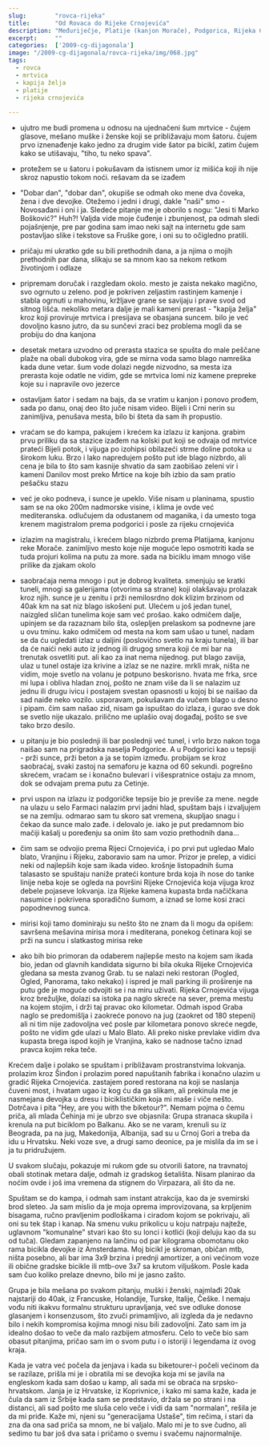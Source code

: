 ```yaml
---
slug:        "rovca-rijeka"
title:       "Od Rovaca do Rijeke Crnojevića"
description: "Međuriječje, Platije (kanjon Morače), Podgorica, Rijeka Crnojevića"
excerpt:     "" 
categories:  ['2009-cg-dijagonala']
image: "/2009-cg-dijagonala/rovca-rijeka/img/068.jpg"
tags:
  - rovca
  - mrtvica
  - kapija želja
  - platije
  - rijeka crnojevića
    
---
```



- ujutro me budi promena u odnosu na ujednačeni šum mrtvice - čujem glasove, mešano muške i ženske koji se približavaju 
mom šatoru. čujem prvo iznenađenje kako jedno za drugim vide šator pa bicikl, zatim čujem kako se utišavaju, "tiho, tu neko spava".

- protežem se u šatoru i pokušavam da istisnem umor iz mišića koji ih nije skroz napustio tokom noći. rešavam da se izađem

- "Dobar dan", "dobar dan", okupiše se odmah oko mene dva čoveka, žena i dve devojke. Otežemo i jedni i drugi, dakle "naši" 
smo - Novosađani i oni i ja. Sledeće pitanje me je oborilo s nogu: "Jesi ti Marko Bošković?" Huh?! Valjda vide moje čuđenje
i zbunjenost, pa odmah sledi pojašnjenje, pre par godina sam imao neki sajt na internetu gde sam postavljao slike i 
tekstove sa Fruške gore, i oni su to očigledno pratili.

- pričaju mi ukratko gde su bili prethodnih dana, a ja njima o mojih prethodnih par dana, slikaju se sa mnom kao sa nekom
retkom životinjom i odlaze

- pripremam doručak i razgledam okolo. mesto je zaista nekako magično, svo ogrnuto u zeleno. pod je pokriven zeljastim rastinjem
kamenje i stabla ogrnuti u mahovinu, kržljave grane se savijaju i prave svod od sitnog lišća. nekoliko metara dalje je mali kameni 
prerast - "kapija želja" kroz koji proviruje mrtvica i presijava se obasjana suncem. bilo je već dovoljno kasno jutro, da
su sunčevi zraci bez problema mogli da se probiju do dna kanjona

- desetak metara uzvodno od prerasta stazica se spušta do male peščane plaže na obali dubokog vira, gde se mirna voda samo
blago namreška kada dune vetar. šum vode dolazi negde nizvodno, sa mesta iza prerasta koje odatle ne vidim, gde se mrtvica
lomi niz kamene prepreke koje su i napravile ovo jezerce

- ostavljam šator i sedam na bajs, da se vratim u kanjon i ponovo prođem, sada po danu, onaj deo što juče nisam video. Bijeli
i Crni nerin su zanimljiva, penušava mesta, bilo bi šteta da sam ih propustio. 

- vraćam se do kampa, pakujem i krećem ka izlazu iz kanjona. grabim prvu priliku da sa stazice izađem na kolski put koji se odvaja od
mrtvice prateći Bijeli potok, i vijuga po izohipsi obilazeći strme doline potoka u širokom luku. Brzo i lako napredujem pošto 
put ide blago nizbrdo, ali cena je bila to što sam kasnije shvatio da sam zaobišao zeleni vir i kameni Danilov most preko 
Mrtice na koje bih izbio da sam pratio pešačku stazu

- već je oko podneva, i sunce je upeklo. Više nisam u planinama, spustio sam se na oko 200m nadmorske visine, i klima je 
ovde već mediteranska. odlučujem da odustanem od maganika, i da umesto toga krenem magistralom prema podgorici i posle za
rijeku crnojevića

- izlazim na magistralu, i krećem blago nizbrdo prema Platijama, kanjonu reke Morače. zanimljivo mesto koje nije moguće lepo 
osmotriti kada se tuda projuri kolima na putu za more. sada na biciklu imam mnogo više prilike da zjakam okolo

- saobraćaja nema mnogo i put je dobrog kvaliteta. smenjuju se kratki tuneli, mnogi sa galerijama (otvorima sa strane)
koji olakšavaju prolazak kroz njih. sunce je u zenitu i prži nemilosrdno dok klizim brzinom od 40ak km na sat niz
blago iskošeni put. Ulećem u još jedan tunel, naizgled sličan tunelima koje sam već prošao. kako odmičem dalje, 
upinjem se da razaznam bilo šta, oslepljen prelaskom sa podnevne jare u ovu tminu. kako odmičem od mesta na kom sam ušao
u tunel, nadam se da ću ugledati izlaz u daljini (poslovično svetlo na kraju tunela), ili bar da će naići neki auto iz 
jednog ili drugog smera koji će mi bar na trenutak osvetliti put. ali kao za inat nema nijednog. put blago zavija, ulaz u
tunel ostaje iza krivine a izlaz se ne nazire. mrkli mrak, ništa ne vidim, moje svetlo na volanu je potpuno beskorisno.
hvata me frka, srce mi lupa i obliva hladan znoj, pošto ne znam više da li se nalazim uz jednu ili drugu ivicu i postajem svestan
opasnosti u kojoj bi se naišao da sad naiđe neko vozilo. usporavam, pokušavam da vučem blago u desno i pipam. čim sam
našao zid, nisam ga ispuštao do izlaza, i gurao sve dok se svetlo nije ukazalo. prilično me uplašio ovaj događaj, pošto
se sve tako brzo desilo.

- u pitanju je bio poslednji ili bar poslednji već tunel, i vrlo brzo nakon toga naišao sam na prigradska naselja Podgorice.
A u Podgorici kao u tepsiji - prži sunce, prži beton a ja se topim između. probijam se kroz saobraćaj, svaki zastoj na 
semaforu je kazna od 60 sekundi. pogrešno skrećem, vraćam se i konačno bulevari i višespratnice ostaju za mnom, dok se 
odvajam prema putu za Cetinje.

- prvi uspon na izlazu iz podgoričke tepsije bio je previše za mene. negde na ulazu u selo Farmaci nalazim prvi jadni
hlad, spuštam bajs i izvaljujem se na zemlju. odmarao sam tu skoro sat vremena, skupljao snagu i čekao da sunce malo zađe.
i delovalo je. iako je put predamnom bio mačiji kašalj u poređenju sa onim što sam vozio prethodnih dana...

- čim sam se odvojio prema Rijeci Crnojevića, i po prvi put ugledao Malo blato, Vranjinu i Rijeku, zaboravio sam na umor.
Prizor je prelep, a vidici neki od najlepših koje sam ikada video. krošnje listopadnih šuma talasasto se spuštaju naniže
prateći konture brda koja ih nose do tanke linije neba koje se ogleda na površini Rijeke Crnojevića koja vijuga kroz debele
pojaseve lokvanja. iza Rijeke kamena kupasta brda načičkana nasumice i pokrivena sporadično šumom, a iznad se lome kosi zraci
popodnevnog sunca. 

- mirisi koji tamo dominiraju su nešto što ne znam da li mogu da opišem: savršena mešavina mirisa mora i mediterana, ponekog
četinara koji se prži na suncu i slatkastog mirisa reke

- ako bih bio primoran da odaberem najlepše mesto na kojem sam ikada bio, jedan od glavnih kandidata sigurno bi bila okuka
Rijeke Crnojevića gledana sa mesta zvanog Grab. tu se nalazi neki restoran (Pogled, Ogled, Panorama, tako nekako) i ispred je mali 
parking ili proširenje na putu gde je moguće odvojiti se i na miru uživati. Rijeka Crnojevića vijuga kroz brežuljke,
dolazi sa istoka pa naglo skreće na sever, prema mestu na kojem stojim, i drži taj pravac oko kilometar. Odmah ispod
Graba naglo se predomišlja i zaokreće ponovo na jug (zaokret od 180 stepeni) ali ni tim nije zadovoljna već posle par
kilometara ponovo skreće negde, pošto ne vidim gde ulazi u Malo Blato. Ali preko niske prevlake vidim dva kupasta brega
ispod kojih je Vranjina, kako se nadnose tačno iznad pravca kojim reka teče.

Krećem dalje i polako se spuštam i približavam prostranstvima lokvanja. prolazim kroz Šinđon i prolazim pored napuštanih
fabrika i konačno ulazim u gradić Rijeka Crnojevića. zastajem pored restorana na koji se naslanja čuveni most, i hvatam
ugao iz kog ću da ga slikam, ali prekinula me je nasmejana devojka u dresu i biciklističkim koja mi maše i viče nešto.
Dotrčava i pita "Hey, are you with the biketour?". Nemam pojma o čemu priča, ali mlada Čehinja mi je ubrzo sve objasnila:
Grupa stranaca skupila i krenula na put biciklom po Balkanu. Ako se ne varam, krenuli su iz Beograda, pa na jug, Makedonija,
Albanija, sad su u Crnoj Gori a treba da idu u Hrvatsku. Neki voze sve, a drugi samo deonice, pa je mislila da im se i ja
tu pridružujem.

U svakom slučaju, pokazuje mi rukom gde su otvorili šatore, na travnatoj obali stotinak metara dalje, odmah iz gradskog 
šetališta. Nisam planirao da noćim ovde i još ima vremena da stignem do Virpazara, ali što da ne.

Spuštam se do kampa, i odmah sam instant atrakcija, kao da je svemirski brod sleteo. Ja sam mislio da je moja oprema 
improvizovana, sa krpljenim bisagama, ručno pravljenim podloškama i ciradom kojom se pokrivaju, ali oni su tek štap i kanap.
Na smenu vuku prikolicu u koju natrpaju najteže, uglavnom "komunalne" stvari kao što su lonci i kotlići (koji deluju kao da 
su od tuča). Gledam zapanjeno na lančinu od par kilograma obomotanu oko rama bicikla devojke iz Amsterdama. Moj bicikl je
skroman, običan mtb, ništa posebno, ali bar ima 3x9 brzina i prednji amortizer, a oni većinom voze ili obične gradske 
bicikle ili mtb-ove 3x7 sa krutom viljuškom. Posle kada sam čuo koliko prelaze dnevno, bilo mi je jasno zašto.
 
Grupa je bila mešana po svakom pitanju, muški i ženski, najmlađi 20ak najstariji do 40ak, iz Francuske, Holandije, Turske, 
Italije, Češke. I nemaju vođu niti ikakvu formalnu strukturu upravljanja, već sve odluke donose glasanjem i konsenzusom,
što zvuči primamljivo, ali izgleda da je nedavno bilo i nekih kompromisa kojima mnogi nisu bili zadovoljni. Zato sam im 
ja idealno došao to veče da malo razbijem atmosferu. Celo to veče bio sam obasut pitanjima, pričao sam im o svom putu i
o istoriji i legendama iz ovog kraja. 

Kada je vatra već počela da jenjava i kada su biketourer-i počeli većinom da se razilaze, prišla mi je 
i obratila mi se devojka koja mi se javila na engleskom kada sam došao u kamp, ali sada mi se obraća na srpsko-hrvatskom.
Janja je iz Hrvatske, iz Koprivnice, i kako mi sama kaže, kada je čula da sam iz Srbije kada sam se predstavio, držala
se po strani i na distanci, ali sad pošto me sluša celo veče i vidi da sam "normalan", rešila je da mi priđe. Kaže mi,
njeni su "generacijama Ustaše", tim rečima, i stari da zna da ona sad priča sa mnom, ne bi valjalo. Malo mi je to sve 
čudno, ali sedimo tu bar još dva sata i pričamo o svemu i svačemu najnormalnije.

